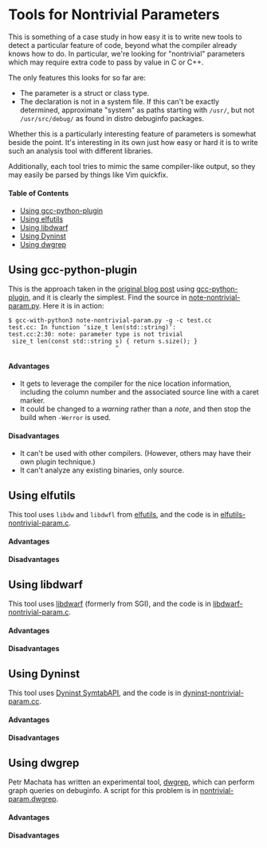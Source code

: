 # Tools for Nontrivial Parameters

This is something of a case study in how easy it is to write new tools to
detect a particular feature of code, beyond what the compiler already knows
how to do.  In particular, we're looking for "nontrivial" parameters which
may require extra code to pass by value in C or C++.

The only features this looks for so far are:

- The parameter is a struct or class type.
- The declaration is not in a system file.  If this can't be exactly
  determined, approximate "system" as paths starting with `/usr/`, but not
  `/usr/src/debug/` as found in distro debuginfo packages.

Whether this is a particularly interesting feature of parameters is somewhat
beside the point.  It's interesting in its own just how easy or hard it is to
write such an analysis tool with different libraries.

Additionally, each tool tries to mimic the same compiler-like output, so they
may easily be parsed by things like Vim quickfix.

#### Table of Contents
- [Using gcc-python-plugin](#using-gcc-python-plugin)
- [Using elfutils](#using-elfutils)
- [Using libdwarf](#using-libdwarf)
- [Using Dyninst](#using-dyninst)
- [Using dwgrep](#using-dwgrep)

## Using gcc-python-plugin

This is the approach taken in the [original blog post] using
[gcc-python-plugin], and it is clearly the simplest.  Find the source in
[note-nontrivial-param.py](./note-nontrivial-param.py).  Here it is in action:

```
$ gcc-with-python3 note-nontrivial-param.py -g -c test.cc
test.cc: In function ‘size_t len(std::string)’:
test.cc:2:30: note: parameter type is not trivial
 size_t len(const std::string s) { return s.size(); }
                              ^
```

#### Advantages

- It gets to leverage the compiler for the nice location information,
  including the column number and the associated source line with a caret
  marker.
- It could be changed to a *warning* rather than a *note*, and then stop the
  build when `-Werror` is used.

#### Disadvantages

- It can't be used with other compilers. (However, others may have their own
  plugin technique.)
- It can't analyze any existing binaries, only source.


## Using elfutils

This tool uses `libdw` and `libdwfl` from [elfutils], and the code is in
[elfutils-nontrivial-param.c](./elfutils-nontrivial-param.c).

#### Advantages

#### Disadvantages


## Using libdwarf

This tool uses [libdwarf] (formerly from SGI), and the code is in
[libdwarf-nontrivial-param.c](./libdwarf-nontrivial-param.c).

#### Advantages

#### Disadvantages


## Using Dyninst

This tool uses [Dyninst SymtabAPI], and the code is in
[dyninst-nontrivial-param.cc](./dyninst-nontrivial-param.cc).

#### Advantages

#### Disadvantages


## Using dwgrep

Petr Machata has written an experimental tool, [dwgrep], which can perform
graph queries on debuginfo.  A script for this problem is in
[nontrivial-param.dwgrep](./nontrivial-param.dwgrep).

#### Advantages

#### Disadvantages


[original blog post]: http://blog.cuviper.com/2014/01/23/add-new-warnings-to-gcc-with-python/
[gcc-python-plugin]: https://fedorahosted.org/gcc-python-plugin/
[elfutils]: https://fedorahosted.org/elfutils/
[libdwarf]: http://www.prevanders.net/dwarf.html
[Dyninst SymtabAPI]: http://www.dyninst.org/symtab
[dwgrep]: https://github.com/pmachata/dwgrep
